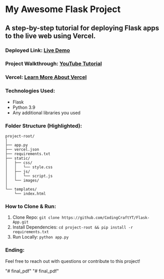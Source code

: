 # My Awesome Flask Project

## A step-by-step tutorial for deploying Flask apps to the live web using Vercel.

### Deployed Link: [Live Demo](https://flask-app-jade.vercel.app/)

### Project Walkthrough: [YouTube Tutorial](https://youtu.be/miQmOlPF_Gs)

### Vercel: [Learn More About Vercel](https://vercel.com)

### Technologies Used:
- Flask
- Python 3.9
- Any additional libraries you used

### Folder Structure (Highlighted):
```
project-root/
│
├── app.py
├── vercel.json
├── requirements.txt
├── static/
│   ├── css/
│   │   └── style.css
│   ├── js/
│   │   └── script.js
│   └── images/
│
└── templates/
    └── index.html
```


### How to Clone & Run:
1. Clone Repo: `git clone https://github.com/CodingCraftYT/Flask-App.git`
2. Install Dependencies: `cd project-root && pip install -r requirements.txt`
3. Run Locally: `python app.py`

### Ending: 
Feel free to reach out with questions or contribute to this project!

"# final_pdf" 
"# final_pdf" 
